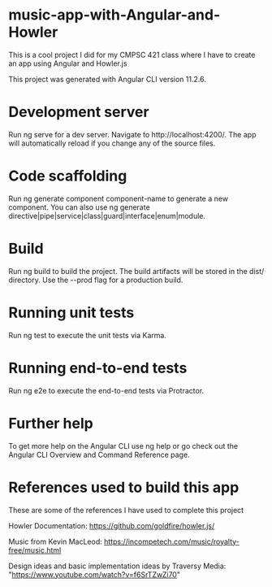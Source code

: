 # music-app-with-Angular-and-Howler
This is a cool project I did for my CMPSC 421 class where I have to create an app using Angular and Howler.js

This project was generated with Angular CLI version 11.2.6.

# Development server
Run ng serve for a dev server. Navigate to http://localhost:4200/. The app will automatically reload if you change any of the source files.

# Code scaffolding
Run ng generate component component-name to generate a new component. You can also use ng generate directive|pipe|service|class|guard|interface|enum|module.

# Build
Run ng build to build the project. The build artifacts will be stored in the dist/ directory. Use the --prod flag for a production build.

# Running unit tests
Run ng test to execute the unit tests via Karma.

# Running end-to-end tests
Run ng e2e to execute the end-to-end tests via Protractor.

# Further help
To get more help on the Angular CLI use ng help or go check out the Angular CLI Overview and Command Reference page.

# References used to build this app
These are some of the references I have used to complete this project

Howler Documentation: https://github.com/goldfire/howler.js/

Music from Kevin MacLeod: https://incompetech.com/music/royalty-free/music.html

Design ideas and basic implementation ideas by Traversy Media: "https://www.youtube.com/watch?v=f6SrTZwZi70"
